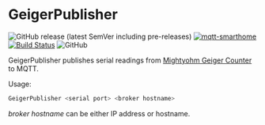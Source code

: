 # GeigerPublisher

![GitHub release (latest SemVer including pre-releases)](https://img.shields.io/github/v/release/cheanrod/GeigerPublisher?include_prereleases)
[![mqtt-smarthome](https://img.shields.io/badge/mqtt-smarthome-blue.svg)](https://github.com/mqtt-smarthome/mqtt-smarthome)
[![Build Status](https://travis-ci.com/cheanrod/GeigerPublisher.svg?branch=develop)](https://travis-ci.com/cheanrod/GeigerPublisher)
![GitHub](https://img.shields.io/github/license/cheanrod/GeigerPublisher)

GeigerPublisher publishes serial readings from [Mightyohm Geiger Counter](https://mightyohm.com/blog/products/geiger-counter/) to MQTT.

Usage:

```bash
GeigerPublisher <serial port> <broker hostname>
```

_broker hostname_ can be either IP address or hostname.
